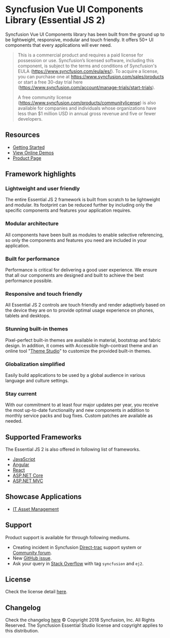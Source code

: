 # Syncfusion Vue UI Components Library (Essential JS 2)
 Syncfusion Vue UI Components library has been built from the ground up to be lightweight, responsive, modular and touch friendly. It offers 50+ UI components that every applications will ever need.
 > This is a commercial product and requires a paid license for possession or use. Syncfusion’s licensed software, including this component, is subject to the terms and conditions of Syncfusion's EULA (https://www.syncfusion.com/eula/es/). To acquire a license, you can purchase one at https://www.syncfusion.com/sales/products or start a free 30-day trial here (https://www.syncfusion.com/account/manage-trials/start-trials).
> 
> A free community license (https://www.syncfusion.com/products/communitylicense) is also available for companies and individuals whose organizations have less than $1 million USD in annual gross revenue and five or fewer developers.
 ## Resources
 * [Getting Started](https://ej2.syncfusion.com/vue/documentation/getting-started/vue-cli?utm_source=npm&utm_campaign=ej2-vue-ui-components)
* [View Online Demos](https://ej2.syncfusion.com/vue/demos?utm_source=npm&utm_campaign=ej2-vue-ui-components)
* [Product Page](https://www.syncfusion.com/vue-ui-components?utm_source=npm&utm_campaign=ej2-vue-ui-components)
 ## Framework highlights
 ### Lightweight and user friendly
 The entire Essential JS 2 framework is built from scratch to be lightweight and modular. Its footprint can be reduced further by including only the specific components and features your application requires.
 ### Modular architecture
 All components have been built as modules to enable selective referencing, so only the components and features you need are included in your application.
 ### Built for performance
 Performance is critical for delivering a good user experience. We ensure that all our components are designed and built to achieve the best performance possible.
 ### Responsive and touch friendly
 All Essential JS 2 controls are touch friendly and render adaptively based on the device they are on to provide optimal usage experience on phones, tablets and desktops.
 ### Stunning built-in themes
 Pixel-perfect built-in themes are available in material, bootstrap and fabric design. In addition, it comes with Accessible high-contrast theme and an online tool "[Theme Studio](https://ej2.syncfusion.com/themestudio/)" to customize the provided built-in themes.
 ### Globalization simplified
 Easily build applications to be used by a global audience in various language and culture settings.
 ### Stay current
 With our commitment to at least four major updates per year, you receive the most up-to-date functionality and new components in addition to monthly service packs and bug fixes. Custom patches are available as needed.
 ## Supported Frameworks
 The Essential JS 2 is also offered in following list of frameworks.
 * [JavaScript](https://www.syncfusion.com/javascript-ui-controls?utm_source=npm&utm_campaign=ej2-vue-ui-components)
* [Angular](https://www.syncfusion.com/angular-ui-components?utm_source=npm&utm_campaign=ej2-vue-ui-components)
* [React](https://www.syncfusion.com/react-ui-components?utm_source=npm&utm_campaign=ej2-vue-ui-components)
* [ASP.NET Core](https://www.syncfusion.com/aspnet-core-ui-controls?utm_source=npm&utm_campaign=ej2-vue-ui-components)
* [ASP.NET MVC](https://www.syncfusion.com/aspnet-mvc-ui-controls?utm_source=npm&utm_campaign=ej2-vue-ui-components)
 ## Showcase Applications
 * [IT Asset Management](https://ej2.syncfusion.com/showcase/vue/assetmanagement?utm_source=npm&utm_campaign=ej2-vue-ui-components)
 ## Support
 Product support is available for through following mediums.
 * Creating incident in Syncfusion [Direct-trac](https://www.syncfusion.com/support/directtrac/incidents?utm_source=npm&utm_campaign=ej2-vue-ui-components) support system or [Community forum](https://www.syncfusion.com/forums/vue?utm_source=npm&utm_campaign=ej2-vue-ui-components).
* New [GitHub issue](https://github.com/syncfusion/ej2-vue-ui-components/issues/issues/new).
* Ask your query in [Stack Overflow](https://stackoverflow.com/) with tag `syncfusion` and `ej2`.
 ## License
 Check the license detail [here](https://github.com/syncfusion/ej2-vue-ui-components/blob/master/license).
 ## Changelog
 Check the changelog [here](https://ej2.syncfusion.com/vue/documentation/release-notes?utm_source=npm&utm_campaign=ej2-vue-ui-components)
     © Copyright 2018 Syncfusion, Inc. All Rights Reserved.
    The Syncfusion Essential Studio license and copyright applies to this distribution.
